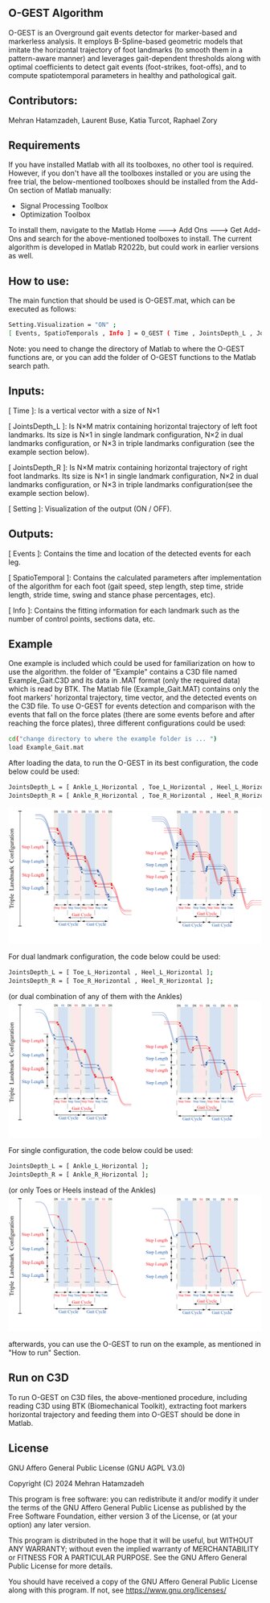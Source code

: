 ## O-GEST Algorithm
O-GEST is an Overground gait events detector for marker-based and markerless analysis. It employs B-Spline-based geometric models that imitate the horizontal trajectory of foot landmarks (to smooth them in a pattern-aware manner) and leverages gait-dependent thresholds along with optimal coefficients to detect gait events (foot-strikes, foot-offs), and to compute spatiotemporal parameters in healthy and pathological gait.

## Contributors: 
Mehran Hatamzadeh, Laurent Buse, Katia Turcot, Raphael Zory 

## Requirements
If you have installed Matlab with all its toolboxes, no other tool is required. However, if you don't have all the toolboxes installed or you are using the free trial, the below-mentioned toolboxes should be installed from the Add-On section of Matlab manually:
* Signal Processing Toolbox
* Optimization Toolbox

To install them, navigate to the Matlab Home ---> Add Ons ---> Get Add-Ons and search for the above-mentioned toolboxes to install. The current algorithm is developed in Matlab R2022b, but could work in earlier versions as well.

## How to use:  

The main function that should be used is O-GEST.mat, which can be executed as follows:
```sh
Setting.Visualization = "ON" ;  
[ Events, SpatioTemporals , Info ] = O_GEST ( Time , JointsDepth_L , JointsDepth_R , Setting );
```
Note: you need to change the directory of Matlab to where the O-GEST functions are, or you can add the folder of O-GEST functions to the Matlab search path. 

## Inputs:

[ Time ]: Is a vertical vector with a size of N×1 

[ JointsDepth_L ]: Is N×M matrix containing horizontal trajectory of left foot landmarks. Its size is N×1 in single landmark configuration, N×2 in dual landmarks configuration, or N×3 in triple landmarks configuration (see the example section below).  

[ JointsDepth_R ]: Is N×M matrix containing horizontal trajectory of right foot landmarks. Its size is N×1 in single landmark configuration, N×2 in dual landmarks configuration, or N×3 in triple landmarks configuration(see the example section below). 

[ Setting ]: Visualization of the output (ON / OFF).     
              
## Outputs:

[ Events ]: Contains the time and location of the detected events for each leg.

[ SpatioTemporal ]: Contains the calculated parameters after implementation of the algorithm for each foot (gait speed, step length, step time, stride length, stride time, swing and stance phase percentages, etc).

[ Info ]: Contains the fitting information for each landmark such as the number of control points, sections data, etc.

## Example
One example is included which could be used for familiarization on how to use the algorithm. the folder of "Example" contains a C3D file named Example_Gait.C3D and its data in .MAT format (only the required data) which is read by BTK. The Matlab file (Example_Gait.MAT) contains only the foot markers' horizontal trajectory, time vector, and the detected events on the C3D file. To use O-GEST for events detection and comparison with the events that fall on the force plates (there are some events before and after reaching the force plates), three different configurations could be used:

```sh
cd("change directory to where the example folder is ... ") 
load Example_Gait.mat
``` 
After loading the data, to run the O-GEST in its best configuration, the code below could be used:
```sh
JointsDepth_L = [ Ankle_L_Horizontal , Toe_L_Horizontal , Heel_L_Horizontal ];
JointsDepth_R = [ Ankle_R_Horizontal , Toe_R_Horizontal , Heel_R_Horizontal ];
```
![tot](https://github.com/Mehran-Hatamzadeh/O-GEST/blob/main/Images/TripleLandmarks.png)

For dual landmark configuration, the code below could be used:
```sh
JointsDepth_L = [ Toe_L_Horizontal , Heel_L_Horizontal ];
JointsDepth_R = [ Toe_R_Horizontal , Heel_R_Horizontal ];
```
(or dual combination of any of them with the Ankles)
![tot](https://github.com/Mehran-Hatamzadeh/O-GEST/blob/main/Images/DualLandmarks.png)


For single configuration, the code below could be used: 
```sh
JointsDepth_L = [ Ankle_L_Horizontal ];
JointsDepth_R = [ Ankle_R_Horizontal ];
```
(or only Toes or Heels instead of the Ankles)
![tot](https://github.com/Mehran-Hatamzadeh/O-GEST/blob/main/Images/SingleLandmarks.png)

afterwards, you can use the O-GEST to run on the example, as mentioned in "How to run" Section.

## Run on C3D
To run O-GEST on C3D files, the above-mentioned procedure, including reading C3D using BTK (Biomechanical Toolkit), extracting foot markers horizontal trajectory and feeding them into O-GEST should be done in Matlab.

## License

GNU Affero General Public License (GNU AGPL V3.0)

Copyright (C) 2024 Mehran Hatamzadeh

This program is free software: you can redistribute it and/or modify it under the terms of the GNU Affero General Public License as published by the Free Software Foundation, either version 3 of the License, or (at your option) any later version.

This program is distributed in the hope that it will be useful, but WITHOUT ANY WARRANTY; without even the implied warranty of MERCHANTABILITY or FITNESS FOR A PARTICULAR PURPOSE.  See the GNU Affero General Public License for more details.

You should have received a copy of the GNU Affero General Public License along with this program.  If not, see <https://www.gnu.org/licenses/>
